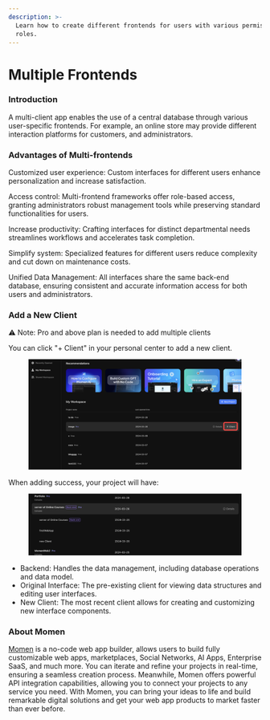 ```yaml
---
description: >-
  Learn how to create different frontends for users with various permissions/
  roles.
---
```


# Multiple Frontends

### **Introduction**

A multi-client app enables the use of a central database through various user-specific frontends. For example, an online store may provide different interaction platforms for customers, and administrators.



### **Advantages of Multi-frontends**

Customized user experience: Custom interfaces for different users enhance personalization and increase satisfaction.

Access control: Multi-frontend frameworks offer role-based access, granting administrators robust management tools while preserving standard functionalities for users.

Increase productivity: Crafting interfaces for distinct departmental needs streamlines workflows and accelerates task completion.

Simplify system: Specialized features for different users reduce complexity and cut down on maintenance costs.

Unified Data Management: All interfaces share the same back-end database, ensuring consistent and accurate information access for both users and administrators.



### **Add a New Client**

⚠️ Note: Pro and above plan is needed to add multiple clients

You can click "+ Client" in your personal center to add a new client.

<figure><img src="../.gitbook/assets/0 (37).png" alt="Multi- frontends app in a no-code tool"><figcaption></figcaption></figure>

When adding success, your project will have:

<figure><img src="../.gitbook/assets/1 (76).png" alt="Multi- frontends app in a no-code tool"><figcaption></figcaption></figure>

* Backend: Handles the data management, including database operations and data model.
* Original Interface: The pre-existing client for viewing data structures and editing user interfaces.
* New Client: The most recent client allows for creating and customizing new interface components.



### **About Momen**

[Momen](https://momen.app/?channel=blog-about) is a no-code web app builder, allows users to build fully customizable web apps, marketplaces, Social Networks, AI Apps, Enterprise SaaS, and much more. You can iterate and refine your projects in real-time, ensuring a seamless creation process. Meanwhile, Momen offers powerful API integration capabilities, allowing you to connect your projects to any service you need. With Momen, you can bring your ideas to life and build remarkable digital solutions and get your web app products to market faster than ever before.
